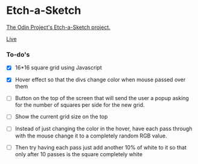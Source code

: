 # Etch-a-Sketch

[The Odin Project's Etch-a-Sketch project.](https://www.theodinproject.com/lessons/foundations-etch-a-sketch)

[Live](https://shonebinu.github.io/Etch-a-Sketch/)


### To-do's

- [x] 16*16 square grid using Javascript
- [x] Hover effect so that the divs change color when mouse passed over them
- [ ] Button on the top of the screen that will send the user a popup asking for the number of squares per side for the new grid.
- [ ] Show the current grid size on the top
- [ ] Instead of just changing the color in the hover, have each pass through with the mouse change it to a completely random RGB value.
- [ ] Then try having each pass just add another 10% of white to it so that only after 10 passes is the square completely white

